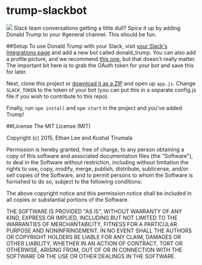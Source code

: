 # trump-slackbot

![](http://cl.ly/image/3k43172v393p/Screen%20Shot%202015-08-06%20at%2011.59.29%20PM.png)
Slack team conversations getting a little dull? Spice it up by adding Donald Trump to your #general channel. This should be fun.

##Setup
To use Donald Trump with your Slack, visit [your Slack's Integrations page](http://my.slack.com/services/new/bot) and add a new bot called donald_trump. You can also add a profile picture, and we recommend [this one](http://www.liberationnews.org/wp-content/uploads/2015/07/donaldtrump61815.jpg), but that doesn't really matter. The important bit here is to grab the OAuth token for your bot and save this for later. 

Next, clone this project or [download it as a ZIP](https://github.com/kushaltirumala/trump-slackbot/archive/master.zip) and open up `app.js`. Change `SLACK_TOKEN` to the token of your bot (you can put this in a separate config.js file if you wish to contribute to this repo).

Finally, run `npm install` and `npm start` in the project and you've added Trump!

##License
The MIT License (MIT)

Copyright (c) 2015, Ethan Lee and Kushal Tirumala

Permission is hereby granted, free of charge, to any person obtaining a copy
of this software and associated documentation files (the "Software"), to deal
in the Software without restriction, including without limitation the rights
to use, copy, modify, merge, publish, distribute, sublicense, and/or sell
copies of the Software, and to permit persons to whom the Software is
furnished to do so, subject to the following conditions:

The above copyright notice and this permission notice shall be included in
all copies or substantial portions of the Software.

THE SOFTWARE IS PROVIDED "AS IS", WITHOUT WARRANTY OF ANY KIND, EXPRESS OR
IMPLIED, INCLUDING BUT NOT LIMITED TO THE WARRANTIES OF MERCHANTABILITY,
FITNESS FOR A PARTICULAR PURPOSE AND NONINFRINGEMENT. IN NO EVENT SHALL THE
AUTHORS OR COPYRIGHT HOLDERS BE LIABLE FOR ANY CLAIM, DAMAGES OR OTHER
LIABILITY, WHETHER IN AN ACTION OF CONTRACT, TORT OR OTHERWISE, ARISING FROM,
OUT OF OR IN CONNECTION WITH THE SOFTWARE OR THE USE OR OTHER DEALINGS IN
THE SOFTWARE.
